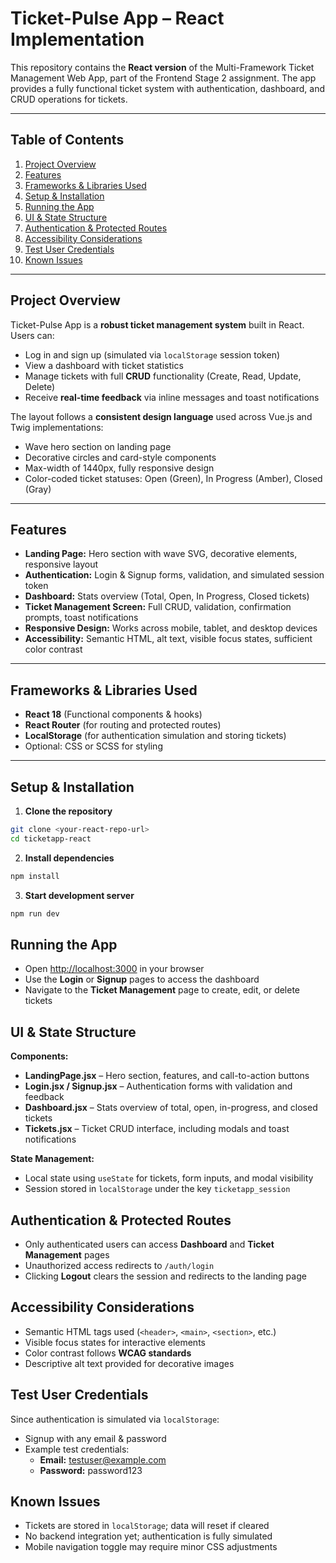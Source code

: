 # Ticket-Pulse App – React Implementation

This repository contains the **React version** of the Multi-Framework Ticket Management Web App, part of the Frontend Stage 2 assignment. The app provides a fully functional ticket system with authentication, dashboard, and CRUD operations for tickets.

---

## Table of Contents

1. [Project Overview](#project-overview)  
2. [Features](#features)  
3. [Frameworks & Libraries Used](#frameworks--libraries-used)  
4. [Setup & Installation](#setup--installation)  
5. [Running the App](#running-the-app)  
6. [UI & State Structure](#ui--state-structure)  
7. [Authentication & Protected Routes](#authentication--protected-routes)  
8. [Accessibility Considerations](#accessibility-considerations)  
9. [Test User Credentials](#test-user-credentials)  
10. [Known Issues](#known-issues)  

---

## Project Overview

Ticket-Pulse App is a **robust ticket management system** built in React. Users can:

- Log in and sign up (simulated via `localStorage` session token)
- View a dashboard with ticket statistics
- Manage tickets with full **CRUD** functionality (Create, Read, Update, Delete)
- Receive **real-time feedback** via inline messages and toast notifications

The layout follows a **consistent design language** used across Vue.js and Twig implementations:

- Wave hero section on landing page
- Decorative circles and card-style components
- Max-width of 1440px, fully responsive design
- Color-coded ticket statuses: Open (Green), In Progress (Amber), Closed (Gray)

---

## Features

- **Landing Page:** Hero section with wave SVG, decorative elements, responsive layout  
- **Authentication:** Login & Signup forms, validation, and simulated session token  
- **Dashboard:** Stats overview (Total, Open, In Progress, Closed tickets)  
- **Ticket Management Screen:** Full CRUD, validation, confirmation prompts, toast notifications  
- **Responsive Design:** Works across mobile, tablet, and desktop devices  
- **Accessibility:** Semantic HTML, alt text, visible focus states, sufficient color contrast  

---

## Frameworks & Libraries Used

- **React 18** (Functional components & hooks)  
- **React Router** (for routing and protected routes)  
- **LocalStorage** (for authentication simulation and storing tickets)  
- Optional: CSS or SCSS for styling  

---

## Setup & Installation

1. **Clone the repository**  

```bash
git clone <your-react-repo-url>
cd ticketapp-react
```
2. **Install dependencies**  

```bash
npm install
```
3. **Start development server**  

```bash
npm run dev
```

## Running the App

- Open [http://localhost:3000](http://localhost:3000) in your browser
- Use the **Login** or **Signup** pages to access the dashboard
- Navigate to the **Ticket Management** page to create, edit, or delete tickets

## UI & State Structure

**Components:**

- **LandingPage.jsx** – Hero section, features, and call-to-action buttons
- **Login.jsx / Signup.jsx** – Authentication forms with validation and feedback
- **Dashboard.jsx** – Stats overview of total, open, in-progress, and closed tickets
- **Tickets.jsx** – Ticket CRUD interface, including modals and toast notifications

**State Management:**

- Local state using `useState` for tickets, form inputs, and modal visibility
- Session stored in `localStorage` under the key `ticketapp_session`

## Authentication & Protected Routes

- Only authenticated users can access **Dashboard** and **Ticket Management** pages
- Unauthorized access redirects to `/auth/login`
- Clicking **Logout** clears the session and redirects to the landing page

## Accessibility Considerations

- Semantic HTML tags used (`<header>`, `<main>`, `<section>`, etc.)
- Visible focus states for interactive elements
- Color contrast follows **WCAG standards**
- Descriptive alt text provided for decorative images

## Test User Credentials

Since authentication is simulated via `localStorage`:

- Signup with any email & password
- Example test credentials:
  - **Email:** testuser@example.com
  - **Password:** password123

## Known Issues

- Tickets are stored in `localStorage`; data will reset if cleared
- No backend integration yet; authentication is fully simulated
- Mobile navigation toggle may require minor CSS adjustments
